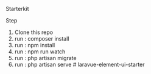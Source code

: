Starterkit

Step
1. Clone this repo
2. run : composer install
3. run : npm install
4. run : npm run watch
5. run : php artisan migrate
6. run : php artisan serve
#   l a r a v u e - e l e m e n t - u i - s t a r t e r  
 